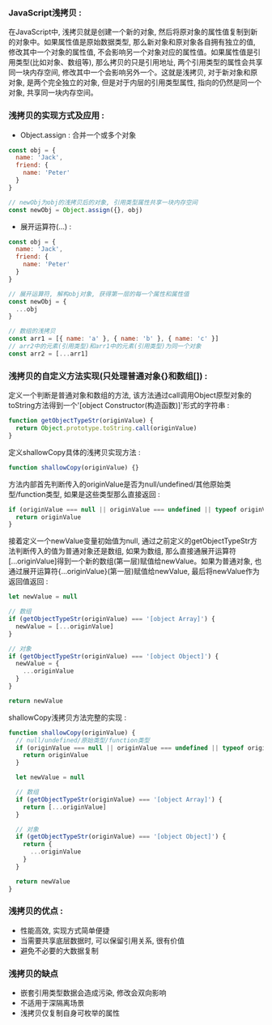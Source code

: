 ### JavaScript浅拷贝 :
在JavaScript中, 浅拷贝就是创建一个新的对象, 然后将原对象的属性值复制到新的对象中。如果属性值是原始数据类型, 那么新对象和原对象各自拥有独立的值, 修改其中一个对象的属性值, 不会影响另一个对象对应的属性值。如果属性值是引用类型(比如对象、数组等), 那么拷贝的只是引用地址, 两个引用类型的属性会共享同一块内存空间, 修改其中一个会影响另外一个。这就是浅拷贝, 对于新对象和原对象, 是两个完全独立的对象, 但是对于内层的引用类型属性, 指向的仍然是同一个对象, 共享同一块内存空间。   

### 浅拷贝的实现方式及应用 :      
 - Object.assign : 合并一个或多个对象

```javascript
const obj = {
  name: 'Jack',
  friend: {
    name: 'Peter'
  }
}

// newObj为obj的浅拷贝后的对象, 引用类型属性共享一块内存空间
const newObj = Object.assign({}, obj)
```

 - 展开运算符(...) : 

```javascript
const obj = {
  name: 'Jack',
  friend: {
    name: 'Peter'
  }
}

// 展开运算符, 解构obj对象, 获得第一层的每一个属性和属性值
const newObj = {
  ...obj
}

// 数组的浅拷贝
const arr1 = [{ name: 'a' }, { name: 'b' }, { name: 'c' }]
// arr2中的元素(引用类型)和arr1中的元素(引用类型)为同一个对象
const arr2 = [...arr1]
```

### 浅拷贝的自定义方法实现(只处理普通对象{}和数组[]) :    
定义一个判断是普通对象和数组的方法, 该方法通过call调用Object原型对象的toString方法得到一个'[object Constructor(构造函数)]'形式的字符串 :    

```javascript
function getObjectTypeStr(originValue) {
  return Object.prototype.toString.call(originValue)
}
```  

定义shallowCopy具体的浅拷贝实现方法 : 
     
```javascript  
function shallowCopy(originValue) {}
```   

方法内部首先判断传入的originValue是否为null/undefined/其他原始类型/function类型, 如果是这些类型那么直接返回 : 

```javascript
if (originValue === null || originValue === undefined || typeof originValue !== 'object') {
  return originValue
}
```   

接着定义一个newValue变量初始值为null, 通过之前定义的getObjectTypeStr方法判断传入的值为普通对象还是数组, 如果为数组, 那么直接通展开运算符[...originValue]得到一个新的数组(第一层)赋值给newValue。如果为普通对象, 也通过展开运算符{...originValue}(第一层)赋值给newValue, 最后将newValue作为返回值返回 : 

```javascript
let newValue = null   

// 数组   
if (getObjectTypeStr(originValue) === '[object Array]') {
  newValue = [...originValue]
}   

// 对象
if (getObjectTypeStr(originValue) === '[object Object]') {
  newValue = {
    ...originValue
  }
}

return newValue
```  

shallowCopy浅拷贝方法完整的实现 : 

```javascript
function shallowCopy(originValue) {
  // null/undefined/原始类型/function类型
  if (originValue === null || originValue === undefined || typeof originValue !== 'object') {
    return originValue
  }

  let newValue = null

  // 数组
  if (getObjectTypeStr(originValue) === '[object Array]') {
    return [...originValue]
  }

  // 对象
  if (getObjectTypeStr(originValue) === '[object Object]') {
    return {
      ...originValue
    }
  }

  return newValue
}
```

### 浅拷贝的优点 : 
 - 性能高效, 实现方式简单便捷
 - 当需要共享底层数据时, 可以保留引用关系, 很有价值
 - 避免不必要的大数据复制

### 浅拷贝的缺点
 - 嵌套引用类型数据会造成污染, 修改会双向影响
 - 不适用于深隔离场景
 - 浅拷贝仅复制自身可枚举的属性
